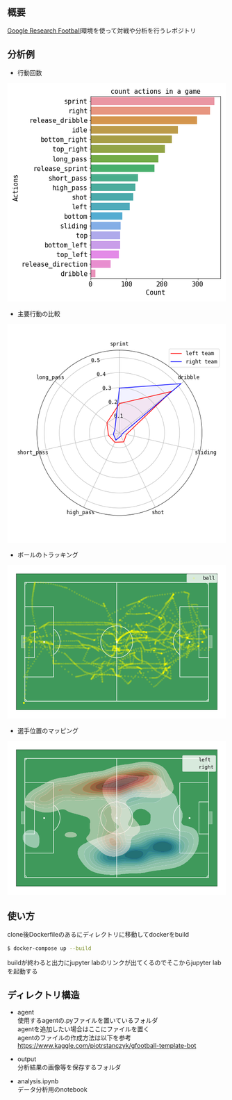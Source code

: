 ## 概要
[Google Research Football](https://github.com/google-research/football)環境を使って対戦や分析を行うレポジトリ

## 分析例

- 行動回数
<div align="center"><img src="./img/left.png" title="result ε scheduling"></div>

- 主要行動の比較
<div align="center"><img src="./img/radarchart.png" title="result ε scheduling"></div>

- ボールのトラッキング
<div align="center"><img src="./img/ball_tracking.png" title="result ε scheduling"></div>

- 選手位置のマッピング
<div align="center"><img src="./img/p10_mapping.png" title="result ε scheduling"></div>


## 使い方
clone後Dockerfileのあるにディレクトリに移動してdockerをbuild
```sh
$ docker-compose up --build
```
buildが終わると出力にjupyter labのリンクが出てくるのでそこからjupyter labを起動する  


## ディレクトリ構造
- agent  
使用するagentの.pyファイルを置いているフォルダ  
agentを追加したい場合はここにファイルを置く  
agentのファイルの作成方法は以下を参考  
https://www.kaggle.com/piotrstanczyk/gfootball-template-bot 

- output  
分析結果の画像等を保存するフォルダ

- analysis.ipynb  
データ分析用のnotebook

